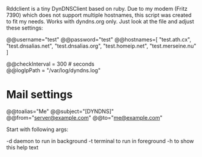                                                                                                                                                                    
Rddclient is a tiny DynDNSClient based on ruby. Due to my modem (Fritz
7390) which does not support multiple hostnames, this script was
created to fit my needs. Works with dyndns.org only. Just look at the file
and adjust these settings:

  @@username="test"
  @@password="test"
  @@hostnames=[
               "test.ath.cx",
               "test.dnsalias.net",
               "test.dnsalias.org",
               "test.homeip.net",
               "test.merseine.nu"
              ]

  @@checkInterval = 300  # seconds                                                                                                                                                                                                                                                                                                                                                                
  @@logIpPath  = "/var/log/dyndns.log"
  
  # Mail settings                                                                                                                                                                                      
  @@toalias="Me"
  @@subject="[DYNDNS]"
  @@from="server@example.com"
  @@to="me@example.com"


Start with following args:

  -d daemon to run in background
  -t terminal to run in foreground
  -h to show this help text
